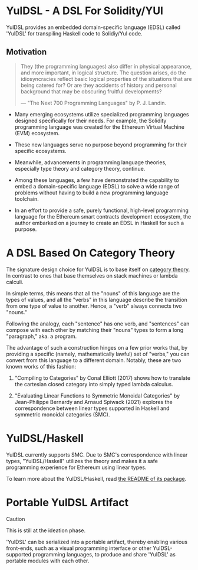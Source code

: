 YulDSL - A DSL For Solidity/YUl
===============================

YulDSL provides an embedded domain-specific language (EDSL) called 'YulDSL' for transpiling Haskell code to Solidiy/Yul
code.

Motivation
----------

> They (the programming languages) also differ in physical appearance, and more important, in logical structure. The
> question arises, do the idiosyncracies reflect basic logical properties of the situations that are being catered for?
> Or are they accidents of history and personal background that may be obscuring fruitful developments?
>
> — "The Next 700 Programming Languages" by P. J. Landin.

* Many emerging ecosystems utilize specialized programming languages designed specifically for their needs. For example,
  the Solidity programming language was created for the Ethereum Virtual Machine (EVM) ecosystem.

* These new languages serve no purpose beyond programming for their specific ecosystems.

* Meanwhile, advancements in programming language theories, especially type theory and category theory, continue.

* Among these languages, a few have demonstrated the capability to embed a domain-specific language (EDSL) to solve a
  wide range of problems without having to build a new programming language toolchain.

* In an effort to provide a safe, purely functional, high-level programming language for the Ethereum smart contracts
  development ecosystem, the author embarked on a journey to create an EDSL in Haskell for such a purpose.

A DSL Based On Category Theory
========================

The signature design choice for YulDSL is to base itself on [category
theory](https://ncatlab.org/nlab/show/category+theory). In contrast to ones that base themselves on stack machines or
lambda calculi.

In simple terms, this means that all the "nouns" of this language are the types of values, and all the "verbs" in this
language describe the transition from one type of value to another. Hence, a "verb" always connects two "nouns."

Following the analogy, each "sentence" has one verb, and "sentences" can compose with each other by matching their
"nouns" types to form a long "paragraph," aka. a program.

The advantage of such a construction hinges on a few prior works that, by providing a specific (namely, mathematically
lawful) set of "verbs," you can convert from this language to a different domain. Notably, these are two known works of
this fashion:

1) "Compiling to Categories" by Conal Elliott (2017) shows how to translate the cartesian closed category into simply
typed lambda calculus.

2) "Evaluating Linear Functions to Symmetric Monoidal Categories" by Jean-Philippe Bernardy and Arnaud Spiwack (2021)
explores the correspondence between linear types supported in Haskell and symmetric monoidal categories (SMC).

YulDSL/Haskell
===========

YulDSL currently supports SMC. Due to SMC's correspondence with linear types, "YulDSL/Haskell" utilizes the theory and
makes it a safe programming experience for Ethereum using linear types.

To learn more about the YulDSL/Haskell, read [the README of its package](../yul-dsl-linear-smc/README.md).

Portable YulDSL Artifact
========================

> [!Caution]
>
> This is still at the ideation phase.

'YulDSL' can be serialized into a portable artifact, thereby enabling various front-ends, such as a visual programming
interface or other YulDSL-supported programming languages, to produce and share 'YulDSL' as portable modules with each
other.
